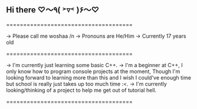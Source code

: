 ## Hi there ♡〜٩( ˃▿˂ )۶〜♡
=====================================

→ Please call me woshaa /n
→ Pronouns are He/Him
→ Currently 17 years old

=====================================

→ I'm currently just learning some basic C++.
→ I'm a beginner at C++, I only know how to program console projects at the moment,
Though I'm looking forward to learning more than this and I wish I could've enough time but
school is really just takes up too much time :<.
→ I'm currently looking/thinking of a project to help me get out of tutorial hell.

=====================================





<!--
**woshaa/woshaa** is a ✨ _special_ ✨ repository because its `README.md` (this file) appears on your GitHub profile.

Here are some ideas to get you started:

- 🔭 I’m currently working on ...
- 🌱 I’m currently learning ...
- 👯 I’m looking to collaborate on ...
- 🤔 I’m looking for help with ...
- 💬 Ask me about ...
- 📫 How to reach me: ...
- 😄 Pronouns: ...
- ⚡ Fun fact: ...
-->
